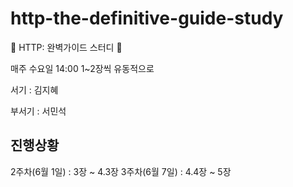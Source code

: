 # http-the-definitive-guide-study
👊 HTTP: 완벽가이드 스터디 👊

매주 수요일 14:00 1~2장씩 유동적으로

서기 : 김지혜

부서기 : 서민석

## 진행상황
2주차(6월 1일) : 3장 ~ 4.3장
3주차(6월 7일) : 4.4장 ~ 5장
